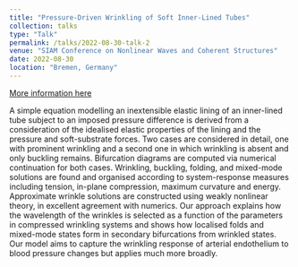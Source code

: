 ```yaml
---
title: "Pressure-Driven Wrinkling of Soft Inner-Lined Tubes"
collection: talks
type: "Talk"
permalink: /talks/2022-08-30-talk-2
venue: "SIAM Conference on Nonlinear Waves and Coherent Structures"
date: 2022-08-30
location: "Bremen, Germany"
---
```


[More information here](https://meetings.siam.org/sess/dsp_programsess.cfm?SESSIONCODE=74343)

A simple equation modelling an inextensible elastic lining of an inner-lined tube subject to an imposed pressure difference is derived from a consideration of the idealised elastic properties of the lining and the pressure and soft-substrate forces. Two cases are considered in detail, one with prominent wrinkling and a second one in which wrinkling is absent and only buckling remains. Bifurcation diagrams are computed via numerical continuation for both cases. Wrinkling, buckling, folding, and mixed-mode solutions are found and organised according to system-response measures including tension, in-plane compression, maximum curvature and energy. Approximate wrinkle solutions are constructed using weakly nonlinear theory, in excellent agreement with numerics. Our approach explains how the wavelength of the wrinkles is selected as a function of the parameters in compressed wrinkling systems and shows how localised folds and mixed-mode states form in secondary bifurcations from wrinkled states. Our model aims to capture the wrinkling response of arterial endothelium to blood pressure changes but applies much more broadly.
